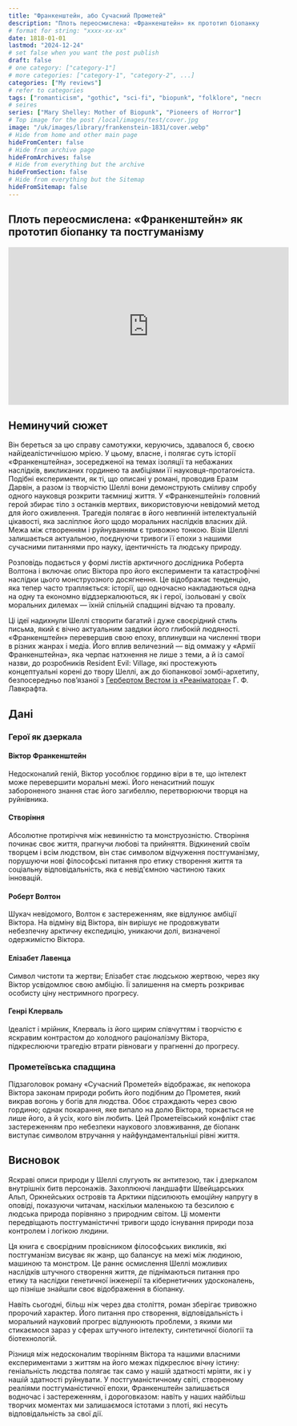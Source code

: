 ```yaml
---
title: "Франкенштейн, або Сучасний Прометей"
description: "Плоть переосмислена: «Франкенштейн» як прототип біопанку та постгуманізму"
# format for string: "xxxx-xx-xx"
date: 1818-01-01
lastmod: "2024-12-24"
# set false when you want the post publish
draft: false
# one category: ["category-1"]
# more categories: ["category-1", "category-2", ...]
categories: ["My reviews"]
# refer to categories
tags: ["romanticism", "gothic", "sci-fi", "biopunk", "folklore", "necro fetishism", "humanism", "posthumanism", "zombie", "mary shelley", "luigi galvani"]
# seires
series: ["Mary Shelley: Mother of Biopunk", "Pioneers of Horror"]
# Top image for the post /local/images/test/cover.jpg
image: "/uk/images/library/frankenstein-1831/cover.webp"
# Hide from home and other main page
hideFromCenter: false
# Hide from archive page
hideFromArchives: false
# Hide from everything but the archive
hideFromSection: false
# Hide from everything but the Sitemap
hideFromSitemap: false
---
```

## Плоть переосмислена: «Франкенштейн» як прототип біопанку та постгуманізму

<div class="t_center castration cover p_relative atcScreen">
	<iframe width="560" height="315" src="https://www.youtube.com/embed/xqM2Y-fqjvw?si=wHpx72JacuL099zj" title="YouTube video player" frameborder="0" allow="accelerometer; autoplay; clipboard-write; encrypted-media; gyroscope; picture-in-picture; web-share" referrerpolicy="strict-origin-when-cross-origin" allowfullscreen></iframe>
</div>

## Неминучий сюжет

Він береться за цю справу самотужки, керуючись, здавалося б, своєю найідеалістичнішою мрією. У цьому, власне, і полягає суть історії «Франкенштейна», зосередженої на темах ізоляції та небажаних наслідків, викликаних гординею та амбіціями її науковця-протагоніста. Подібні експерименти, як ті, що описані у романі, проводив Еразм Дарвін, а разом із творчістю Шеллі вони демонструють сміливу спробу одного науковця розкрити таємниці життя. У «Франкенштейні» головний герой збирає тіло з останків мертвих, використовуючи невідомий метод для його оживлення. Трагедія полягає в його невпинній інтелектуальній цікавості, яка засліплює його щодо моральних наслідків власних дій. Межа між створенням і руйнуванням є тривожно тонкою. Візія Шеллі залишається актуальною, поєднуючи тривоги її епохи з нашими сучасними питаннями про науку, ідентичність та людську природу.

Розповідь подається у формі листів арктичного дослідника Роберта Волтона і включає опис Віктора про його експерименти та катастрофічні наслідки цього монструозного досягнення. Це відображає тенденцію, яка тепер часто трапляється: історії, що одночасно накладаються одна на одну та економно віддзеркалюються, як і герої, ізольовані у своїх моральних дилемах — їхній спільній спадщині відчаю та провалу.

Ці ідеї надихнули Шеллі створити багатий і дуже своєрідний стиль письма, який є вічно актуальним завдяки його глибокій людяності. «Франкенштейн» перевершив свою епоху, вплинувши на численні твори в різних жанрах і медіа. Його вплив величезний — від оммажу у «Армії Франкенштейна», яка черпає натхнення не лише з теми, а й із самої назви, до розробників Resident Evil: Village, які простежують концептуальні корені до твору Шеллі, аж до біопанкової зомбі-архетипу, безпосередньо пов’язаної з <a href="/uk/library/herbert-west-reanimator-1922/" target="_blank">Гербертом Вестом із «Реаніматора»</a> Г. Ф. Лавкрафта.

## Дані

### Герої як дзеркала

#### Віктор Франкенштейн

Недосконалий геній, Віктор уособлює гординю віри в те, що інтелект може перевершити моральні межі. Його ненаситний пошук забороненого знання стає його загибеллю, перетворюючи творця на руйнівника.

#### Створіння

Абсолютне протиріччя між невинністю та монструозністю. Створіння починає своє життя, прагнучи любові та прийняття. Відкинений своїм творцем і всім людством, він стає символом відчуження постгуманізму, порушуючи нові філософські питання про етику створення життя та соціальну відповідальність, яка є невід'ємною частиною таких інновацій.

#### Роберт Волтон

Шукач невідомого, Волтон є застереженням, яке відлунює амбіції Віктора. На відміну від Віктора, він вирішує не продовжувати небезпечну арктичну експедицію, уникаючи долі, визначеної одержимістю Віктора.

#### Елізабет Лавенца

Символ чистоти та жертви; Елізабет стає людською жертвою, через яку Віктор усвідомлює свою амбіцію. Її залишення на смерть розкриває особисту ціну нестримного прогресу.

#### Генрі Клерваль

Ідеаліст і мрійник, Клерваль із його щирим співчуттям і творчістю є яскравим контрастом до холодного раціоналізму Віктора, підкреслюючи трагедію втрати рівноваги у прагненні до прогресу.

### Прометеївська спадщина

Підзаголовок роману «Сучасний Прометей» відображає, як непокора Віктора законам природи робить його подібним до Прометея, який викрав вогонь у богів для людства. Обоє страждають через свою гординю; однак покарання, яке випало на долю Віктора, торкається не лише його, а й усіх, кого він любить. Цей Прометеївський конфлікт стає застереженням про небезпеки наукового зловживання, де біопанк виступає символом втручання у найфундаментальніші рівні життя.

## Висновок

Яскраві описи природи у Шеллі слугують як антитезою, так і дзеркалом внутрішніх битв персонажів. Захоплюючі ландшафти Швейцарських Альп, Оркнейських островів та Арктики підсилюють емоційну напругу в оповіді, показуючи читачам, наскільки маленькою та безсилою є людська природа порівняно з природним світом. Ці моменти передвіщають постгуманістичні тривоги щодо існування природи поза контролем і логікою людини.

Ця книга є своєрідним провісником філософських викликів, які постгуманізм висуває як жанр, що балансує на межі між людиною, машиною та монстром. Це раннє осмислення Шеллі можливих наслідків штучного створення життя, де піднімаються питання про етику та наслідки генетичної інженерії та кібернетичних удосконалень, що пізніше знайшли своє відображення в біопанку.

Навіть сьогодні, більш ніж через два століття, роман зберігає тривожно пророчий характер. Його питання про створення, відповідальність і моральний науковий прогрес відлунюють проблеми, з якими ми стикаємося зараз у сферах штучного інтелекту, синтетичної біології та біотехнологій.

Різниця між недосконалим творінням Віктора та нашими власними експериментами з життям на його межах підкреслює вічну істину: геніальність людства полягає так само у нашій здатності мріяти, як і у нашій здатності руйнувати. У постгуманістичному світі, створеному реаліями постгуманістичної епохи, Франкенштейн залишається водночас і застереженням, і дороговказом: навіть у наших найбільш творчих моментах ми залишаємося істотами з плоті, які несуть відповідальність за свої дії.